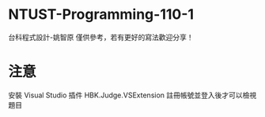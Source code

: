 # NTUST-Programming-110-1
台科程式設計-姚智原
僅供參考，若有更好的寫法歡迎分享！

# 注意
安裝 Visual Studio 插件 HBK.Judge.VSExtension
註冊帳號並登入後才可以檢視題目
